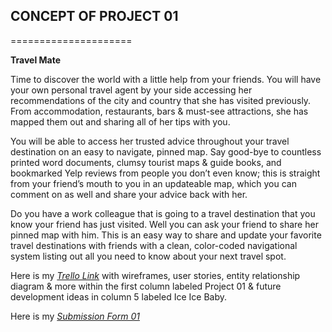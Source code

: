 ## **CONCEPT OF PROJECT 01**
=====================

**Travel Mate**

Time to discover the world with a little help from your friends. You will have your own personal travel agent 
by your side accessing her recommendations of the city and country that she has visited previously. 
From accommodation, restaurants, bars & must-see attractions, she has mapped them out and sharing all 
of her tips with you. 

You will be able to access her trusted advice throughout your travel destination on an easy to navigate, 
pinned map. Say good-bye to countless printed word documents, clumsy tourist maps & guide books, 
and bookmarked Yelp reviews from people you don’t even know; this is straight from your friend’s mouth 
to you in an updateable map, which you can comment on as well and share your advice back with her. 

Do you have a work colleague that is going to a travel destination that you know your friend has just visited. 
Well you can ask your friend to share her pinned map with him. This is an easy way to share and update your
favorite travel destinations with friends with a clean, color-coded navigational system listing out all you
need to know about your next travel spot.  



Here is my *[Trello Link](https://trello.com/b/331zLGJC/project-01)* with wireframes, user stories, entity relationship diagram & more within the first column labeled Project 01 & future development ideas in column 5 labeled Ice Ice Baby. 

Here is my *[Submission Form 01](https://docs.google.com/forms/d/1qGmowWWRpWKDsSralVXkgUYgfPcBPPCpgjIZaPZMjnU/viewform?fbzx=2814274452174159457)*


